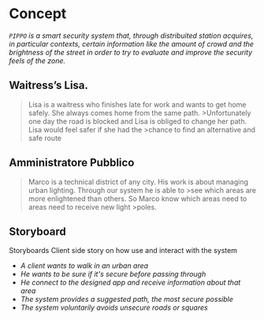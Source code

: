 # Concept
  
*`PIPPO` is a smart security system that, through distribuited station acquires, in particular contexts, certain information like the amount of crowd and the brightness of the street in order to try to evaluate and improve the security feels of the zone.*   
  
## Waitress’s Lisa.

>Lisa is a waitress who finishes late for work and wants to get home safely. She always comes home from the same path. >Unfortunately one day the road is blocked and Lisa is obliged to change her path. Lisa would feel safer if she had the >chance to find an alternative and safe route

## Amministratore Pubblico
>Marco is a technical district of any city. His work is about managing urban lighting. Through our system he is able to >see which areas are more enlightened than others. So Marco know which areas need to areas need to receive new light >poles.

## Storyboard
Storyboards Client side story on how use and interact with the system 
- *A client wants to walk in an urban area* 
- *He wants to be sure if it's secure before passing through*
- *He connect to the designed app and receive information about that area*
- *The system provides a suggested path, the most secure possible* 
- *The system voluntarily avoids unsecure roads or squares*
